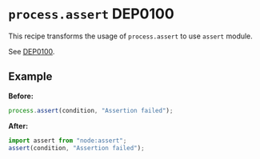 # `process.assert` DEP0100

This recipe transforms the usage of `process.assert` to use `assert` module.

See [DEP0100](https://github.com/nodejs/userland-migrations/issues/197).

## Example

**Before:**

```js
process.assert(condition, "Assertion failed");
```

**After:**

```js
import assert from "node:assert";
assert(condition, "Assertion failed");
```
